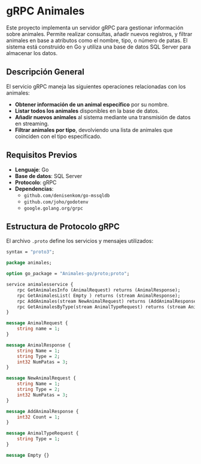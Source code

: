 # gRPC Animales

Este proyecto implementa un servidor gRPC para gestionar información sobre animales. Permite realizar consultas, añadir nuevos registros, y filtrar animales en base a atributos como el nombre, tipo, o número de patas. El sistema está construido en Go y utiliza una base de datos SQL Server para almacenar los datos.

## Descripción General

El servicio gRPC maneja las siguientes operaciones relacionadas con los animales:

- **Obtener información de un animal específico** por su nombre.
- **Listar todos los animales** disponibles en la base de datos.
- **Añadir nuevos animales** al sistema mediante una transmisión de datos en streaming.
- **Filtrar animales por tipo**, devolviendo una lista de animales que coinciden con el tipo especificado.

## Requisitos Previos

- **Lenguaje**: Go
- **Base de datos**: SQL Server
- **Protocolo**: gRPC
- **Dependencias**:
  - `github.com/denisenkom/go-mssqldb`
  - `github.com/joho/godotenv`
  - `google.golang.org/grpc`

## Estructura de Protocolo gRPC

El archivo `.proto` define los servicios y mensajes utilizados:

```proto
syntax = "proto3";

package animales;

option go_package = "Animales-go/proto;proto";

service animalesservice {
    rpc GetAnimalesInfo (AnimalRequest) returns (AnimalResponse);
    rpc GetAnimalesList( Empty ) returns (stream AnimalResponse);
    rpc AddAnimales(stream NewAnimalRequest) returns (AddAnimalResponse);
    rpc GetAnimalesByType(stream AnimalTypeRequest) returns (stream AnimalResponse);
}

message AnimalRequest {
    string name = 1;
}

message AnimalResponse {
    string Name = 1;
    string Type = 2;
    int32 NumPatas = 3;
}

message NewAnimalRequest {
    string Name = 1;
    string Type = 2;
    int32 NumPatas = 3;
}

message AddAnimalResponse {
    int32 Count = 1;
}

message AnimalTypeRequest {
    string Type = 1;
}

message Empty {}
